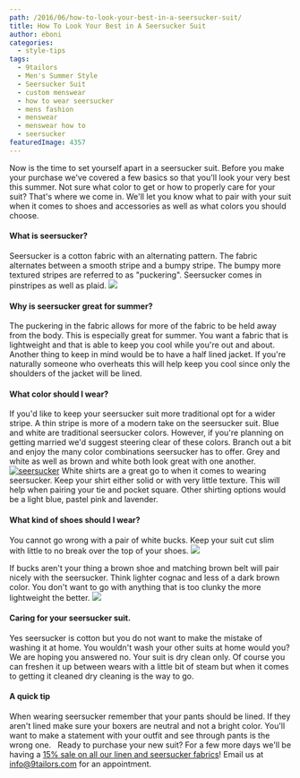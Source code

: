 ```yaml
---
path: /2016/06/how-to-look-your-best-in-a-seersucker-suit/
title: How To Look Your Best in A Seersucker Suit
author: eboni
categories: 
  - style-tips
tags: 
  - 9tailors
  - Men's Summer Style
  - Seersucker Suit
  - custom menswear
  - how to wear seersucker
  - mens fashion
  - menswear
  - menswear how to
  - seersucker
featuredImage: 4357
---
```

Now is the time to set yourself apart in a seersucker suit. Before you make your purchase we've covered a few basics so that you'll look your very best this summer. Not sure what color to get or how to properly care for your suit? That's where we come in. We'll let you know what to pair with your suit when it comes to shoes and accessories as well as what colors you should choose.  

#### **What is seersucker?**

Seersucker is a cotton fabric with an alternating pattern. The fabric alternates between a smooth stripe and a bumpy stripe. The bumpy more textured stripes are referred to as "puckering". Seersucker comes in pinstripes as well as plaid. ![](https://img0.etsystatic.com/000/0/5829324/il_fullxfull.207495426.jpg)

#### **Why is seersucker great for summer?**

The puckering in the fabric allows for more of the fabric to be held away from the body. This is especially great for summer. You want a fabric that is lightweight and that is able to keep you cool while you're out and about. Another thing to keep in mind would be to have a half lined jacket. If you're naturally someone who overheats this will help keep you cool since only the shoulders of the jacket will be lined.  

#### **What color should I wear?**

If you'd like to keep your seersucker suit more traditional opt for a wider stripe. A thin stripe is more of a modern take on the seersucker suit. Blue and white are traditional seersucker colors. However, if you're planning on getting married we'd suggest steering clear of these colors. Branch out a bit and enjoy the many color combinations seersucker has to offer. Grey and white as well as brown and white both look great with one another. [![seersucker](http://blog.9tailors.com/uploads/seersucker1-e1465319724514.jpg)](http://blog.9tailors.com/uploads/seersucker1-e1465319724514.jpg) White shirts are a great go to when it comes to wearing seersucker. Keep your shirt either solid or with very little texture. This will help when pairing your tie and pocket square. Other shirting options would be a light blue, pastel pink and lavender.

#### **What kind of shoes should I wear?**

You cannot go wrong with a pair of white bucks. Keep your suit cut slim with little to no break over the top of your shoes. ![](https://s-media-cache-ak0.pinimg.com/736x/f4/e6/78/f4e67813ab3d1362153d806f932ee2a5.jpg)

If bucks aren't your thing a brown shoe and matching brown belt will pair nicely with the seersucker. Think lighter cognac and less of a dark brown color. You don't want to go with anything that is too clunky the more lightweight the better. ![](https://s-media-cache-ak0.pinimg.com/736x/86/72/1a/86721ad5d4de5764b7fc03878aa7e3a5.jpg)  

#### **Caring for your seersucker suit.**

Yes seersucker is cotton but you do not want to make the mistake of washing it at home. You wouldn't wash your other suits at home would you? We are hoping you answered no. Your suit is dry clean only. Of course you can freshen it up between wears with a little bit of steam but when it comes to getting it cleaned dry cleaning is the way to go.  

#### **A quick tip**

When wearing seersucker remember that your pants should be lined. If they aren't lined make sure your boxers are neutral and not a bright color. You'll want to make a statement with your outfit and see through pants is the wrong one.   Ready to purchase your new suit? For a few more days we'll be having a [15% sale on all our linen and seersucker fabrics](http://blog.9tailors.com/2016/05/lighten-up-15-linen-suit-sale/)! Email us at info@9tailors.com for an appointment.